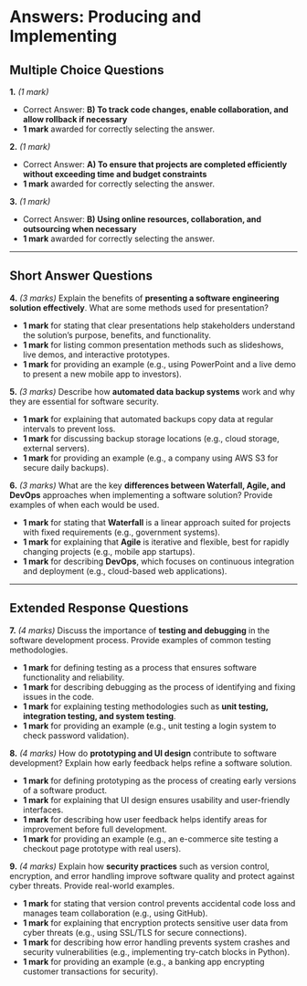 # **Answers: Producing and Implementing**

## **Multiple Choice Questions**

**1.** *(1 mark)*  
- Correct Answer: **B) To track code changes, enable collaboration, and allow rollback if necessary**  
- **1 mark** awarded for correctly selecting the answer.  

**2.** *(1 mark)*  
- Correct Answer: **A) To ensure that projects are completed efficiently without exceeding time and budget constraints**  
- **1 mark** awarded for correctly selecting the answer.  

**3.** *(1 mark)*  
- Correct Answer: **B) Using online resources, collaboration, and outsourcing when necessary**  
- **1 mark** awarded for correctly selecting the answer.  

---

## **Short Answer Questions**

**4.** *(3 marks)* Explain the benefits of **presenting a software engineering solution effectively**. What are some methods used for presentation?  
- **1 mark** for stating that clear presentations help stakeholders understand the solution’s purpose, benefits, and functionality.  
- **1 mark** for listing common presentation methods such as slideshows, live demos, and interactive prototypes.  
- **1 mark** for providing an example (e.g., using PowerPoint and a live demo to present a new mobile app to investors).  

**5.** *(3 marks)* Describe how **automated data backup systems** work and why they are essential for software security.  
- **1 mark** for explaining that automated backups copy data at regular intervals to prevent loss.  
- **1 mark** for discussing backup storage locations (e.g., cloud storage, external servers).  
- **1 mark** for providing an example (e.g., a company using AWS S3 for secure daily backups).  

**6.** *(3 marks)* What are the key **differences between Waterfall, Agile, and DevOps** approaches when implementing a software solution? Provide examples of when each would be used.  
- **1 mark** for stating that **Waterfall** is a linear approach suited for projects with fixed requirements (e.g., government systems).  
- **1 mark** for explaining that **Agile** is iterative and flexible, best for rapidly changing projects (e.g., mobile app startups).  
- **1 mark** for describing **DevOps**, which focuses on continuous integration and deployment (e.g., cloud-based web applications).  

---

## **Extended Response Questions**

**7.** *(4 marks)* Discuss the importance of **testing and debugging** in the software development process. Provide examples of common testing methodologies.  
- **1 mark** for defining testing as a process that ensures software functionality and reliability.  
- **1 mark** for describing debugging as the process of identifying and fixing issues in the code.  
- **1 mark** for explaining testing methodologies such as **unit testing, integration testing, and system testing**.  
- **1 mark** for providing an example (e.g., unit testing a login system to check password validation).  

**8.** *(4 marks)* How do **prototyping and UI design** contribute to software development? Explain how early feedback helps refine a software solution.  
- **1 mark** for defining prototyping as the process of creating early versions of a software product.  
- **1 mark** for explaining that UI design ensures usability and user-friendly interfaces.  
- **1 mark** for describing how user feedback helps identify areas for improvement before full development.  
- **1 mark** for providing an example (e.g., an e-commerce site testing a checkout page prototype with real users).  

**9.** *(4 marks)* Explain how **security practices** such as version control, encryption, and error handling improve software quality and protect against cyber threats. Provide real-world examples.  
- **1 mark** for stating that version control prevents accidental code loss and manages team collaboration (e.g., using GitHub).  
- **1 mark** for explaining that encryption protects sensitive user data from cyber threats (e.g., using SSL/TLS for secure connections).  
- **1 mark** for describing how error handling prevents system crashes and security vulnerabilities (e.g., implementing try-catch blocks in Python).  
- **1 mark** for providing an example (e.g., a banking app encrypting customer transactions for security).  

